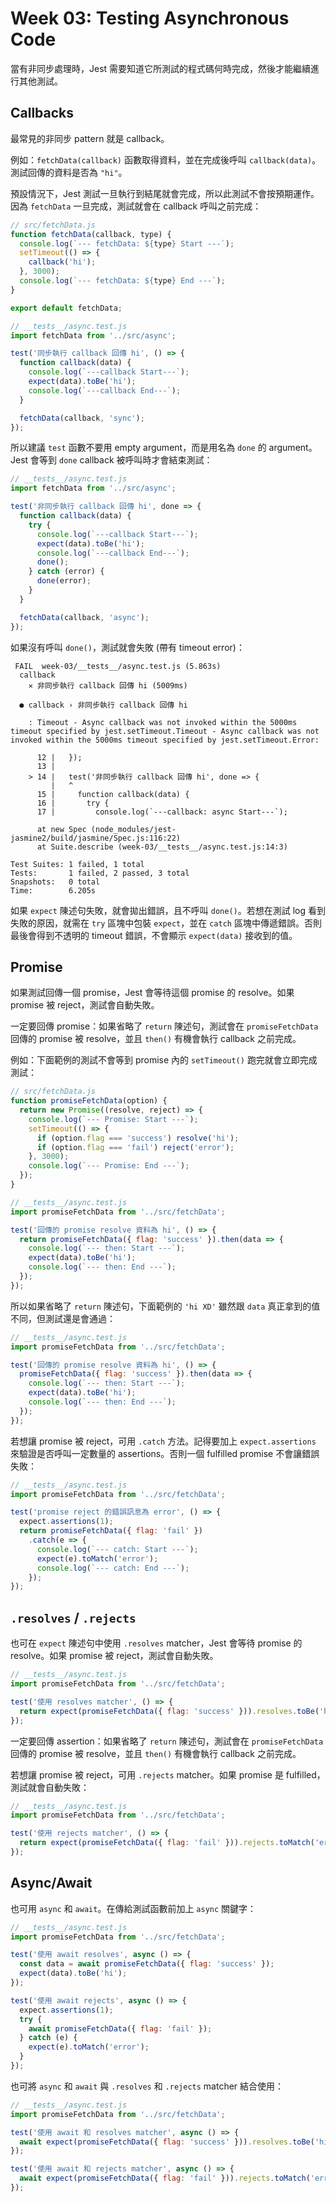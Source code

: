 Week 03: Testing Asynchronous Code
===

當有非同步處理時，Jest 需要知道它所測試的程式碼何時完成，然後才能繼續進行其他測試。

## Callbacks

最常見的非同步 pattern 就是 callback。

例如：`fetchData(callback)` 函數取得資料，並在完成後呼叫 `callback(data)`。測試回傳的資料是否為 `"hi"`。

預設情況下，Jest 測試一旦執行到結尾就會完成，所以此測試不會按預期運作。因為 `fetchData` 一旦完成，測試就會在 callback 呼叫之前完成：

```javascript
// src/fetchData.js
function fetchData(callback, type) {
  console.log(`--- fetchData: ${type} Start ---`);
  setTimeout(() => {
    callback('hi');
  }, 3000);
  console.log(`--- fetchData: ${type} End ---`);
}

export default fetchData;
```

```javascript
// __tests__/async.test.js
import fetchData from '../src/async';

test('同步執行 callback 回傳 hi', () => {
  function callback(data) {
    console.log(`---callback Start---`);
    expect(data).toBe('hi');
    console.log(`---callback End---`);
  }

  fetchData(callback, 'sync');
});
```

所以建議 `test` 函數不要用 empty argument，而是用名為 `done` 的 argument。Jest 會等到 `done` callback 被呼叫時才會結束測試：

```javascript
// __tests__/async.test.js
import fetchData from '../src/async';

test('非同步執行 callback 回傳 hi', done => {
  function callback(data) {
    try {
      console.log(`---callback Start---`);
      expect(data).toBe('hi');
      console.log(`---callback End---`);
      done();
    } catch (error) {
      done(error);
    }
  }

  fetchData(callback, 'async');
});
```

如果沒有呼叫 `done()`，測試就會失敗 (帶有 timeout error)：

```shell
 FAIL  week-03/__tests__/async.test.js (5.863s)
  callback
    ✕ 非同步執行 callback 回傳 hi (5009ms)

  ● callback › 非同步執行 callback 回傳 hi

    : Timeout - Async callback was not invoked within the 5000ms timeout specified by jest.setTimeout.Timeout - Async callback was not invoked within the 5000ms timeout specified by jest.setTimeout.Error:

      12 |   });
      13 |   
    > 14 |   test('非同步執行 callback 回傳 hi', done => {
         |   ^
      15 |     function callback(data) {
      16 |       try {
      17 |         console.log(`---callback: async Start---`);

      at new Spec (node_modules/jest-jasmine2/build/jasmine/Spec.js:116:22)
      at Suite.describe (week-03/__tests__/async.test.js:14:3)

Test Suites: 1 failed, 1 total
Tests:       1 failed, 2 passed, 3 total
Snapshots:   0 total
Time:        6.205s
```

如果 `expect` 陳述句失敗，就會拋出錯誤，且不呼叫 `done()`。若想在測試 log 看到失敗的原因，就需在 `try` 區塊中包裝 `expect`，並在 `catch` 區塊中傳遞錯誤。否則最後會得到不透明的 timeout 錯誤，不會顯示 `expect(data)` 接收到的值。

## Promise

如果測試回傳一個 promise，Jest 會等待這個 promise 的 resolve。如果 promise 被 reject，測試會自動失敗。

一定要回傳 promise：如果省略了 `return` 陳述句，測試會在 `promiseFetchData` 回傳的 promise 被 resolve，並且 `then()` 有機會執行 callback 之前完成。

例如：下面範例的測試不會等到 promise 內的 `setTimeout()` 跑完就會立即完成測試：

```javascript
// src/fetchData.js
function promiseFetchData(option) {
  return new Promise((resolve, reject) => {
    console.log(`--- Promise: Start ---`);
    setTimeout(() => {
      if (option.flag === 'success') resolve('hi');
      if (option.flag === 'fail') reject('error');
    }, 3000);
    console.log(`--- Promise: End ---`);
  });
}
```

```javascript
// __tests__/async.test.js
import promiseFetchData from '../src/fetchData';

test('回傳的 promise resolve 資料為 hi', () => {
  return promiseFetchData({ flag: 'success' }).then(data => {
    console.log(`--- then: Start ---`);
    expect(data).toBe('hi');
    console.log(`--- then: End ---`);
  });
});
```

所以如果省略了 `return` 陳述句，下面範例的 `'hi XD'` 雖然跟 `data` 真正拿到的值不同，但測試還是會通過：

```javascript
// __tests__/async.test.js
import promiseFetchData from '../src/fetchData';

test('回傳的 promise resolve 資料為 hi', () => {
  promiseFetchData({ flag: 'success' }).then(data => {
    console.log(`--- then: Start ---`);
    expect(data).toBe('hi');
    console.log(`--- then: End ---`);
  });
});
```

若想讓 promise 被 reject，可用 `.catch` 方法。記得要加上 `expect.assertions` 來驗證是否呼叫一定數量的 assertions。否則一個 fulfilled promise 不會讓錯誤失敗：

```javascript
// __tests__/async.test.js
import promiseFetchData from '../src/fetchData';

test('promise reject 的錯誤訊息為 error', () => {
  expect.assertions(1);
  return promiseFetchData({ flag: 'fail' })
    .catch(e => {
      console.log(`--- catch: Start ---`);
      expect(e).toMatch('error');
      console.log(`--- catch: End ---`);
    });
});
```

## `.resolves` / `.rejects`

也可在 `expect` 陳述句中使用 `.resolves` matcher，Jest 會等待 promise 的 resolve。如果 promise 被 reject，測試會自動失敗。

```javascript
// __tests__/async.test.js
import promiseFetchData from '../src/fetchData';

test('使用 resolves matcher', () => {
  return expect(promiseFetchData({ flag: 'success' })).resolves.toBe('hi');
});
```

一定要回傳 assertion：如果省略了 `return` 陳述句，測試會在 `promiseFetchData` 回傳的 promise 被 resolve，並且 `then()` 有機會執行 callback 之前完成。

若想讓 promise 被 reject，可用 `.rejects` matcher。如果 promise 是 fulfilled，測試就會自動失敗：

```javascript
// __tests__/async.test.js
import promiseFetchData from '../src/fetchData';

test('使用 rejects matcher', () => {
  return expect(promiseFetchData({ flag: 'fail' })).rejects.toMatch('error');
});
```

## Async/Await

也可用 `async` 和 `await`。在傳給測試函數前加上 `async` 關鍵字：

```javascript
// __tests__/async.test.js
import promiseFetchData from '../src/fetchData';

test('使用 await resolves', async () => {
  const data = await promiseFetchData({ flag: 'success' });
  expect(data).toBe('hi');
});

test('使用 await rejects', async () => {
  expect.assertions(1);
  try {
    await promiseFetchData({ flag: 'fail' });
  } catch (e) {
    expect(e).toMatch('error');
  }
});
```

也可將 `async` 和 `await` 與 `.resolves` 和 `.rejects` matcher 結合使用：

```javascript
// __tests__/async.test.js
import promiseFetchData from '../src/fetchData';

test('使用 await 和 resolves matcher', async () => {
  await expect(promiseFetchData({ flag: 'success' })).resolves.toBe('hi');
});

test('使用 await 和 rejects matcher', async () => {
  await expect(promiseFetchData({ flag: 'fail' })).rejects.toMatch('error');
});
```
